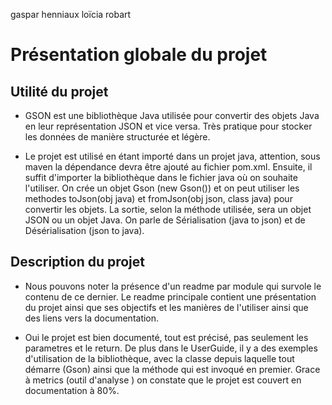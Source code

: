 gaspar henniaux
loïcia robart

# Présentation globale du projet

## Utilité du projet

* GSON est une bibliothèque Java utilisée pour convertir des objets Java en leur représentation JSON
et vice versa. Très pratique pour stocker les données de manière structurée et légère.  


* Le projet est utilisé en étant importé dans un projet java, 
attention, sous maven la dépendance devra être ajouté au fichier pom.xml.
Ensuite, il suffit d'importer la bibliothèque dans le fichier java où on souhaite l'utiliser.
On crée un objet Gson (new Gson()) et on peut utiliser les methodes toJson(obj java) et fromJson(obj json, class java) 
pour convertir les objets.
La sortie, selon la méthode utilisée, sera un objet JSON ou un objet Java. 
On parle de Sérialisation (java to json) et de Désérialisation (json to java).  


## Description du projet  

* Nous pouvons noter la présence d'un readme par module qui survole le contenu de ce dernier.
Le readme principale contient une présentation du projet ainsi que ses objectifs et les manières de l'utiliser ainsi que
des liens vers la documentation.

* Oui le projet est bien documenté, tout est précisé, pas seulement les parametres et le return.
De plus dans le UserGuide, il y a des exemples d'utilisation de la bibliothèque, avec la classe depuis laquelle tout démarre (Gson)
ainsi que la méthode qui est invoqué en premier.
Grace à metrics (outil d'analyse ) on constate que le projet est couvert en documentation à 80%.




